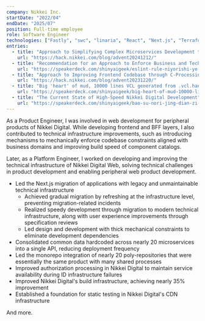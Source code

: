 ```yaml
---
company: Nikkei Inc.
startDate: "2022/04"
endDate: "2025/07"
position: Full-time employee
role: Software Engineer
technologies: ["Fastly", "swc", "linaria", "React", "Next.js", "Terraform", "Golang", "pnpm", "turborepo"]
entries:
  - title: "Approach to Simplifying Complex Microservices Development through Monorepo Integration"
    url: "https://hack.nikkei.com/blog/advent20241212/"
  - title: "Recommendation for an Approach to Enforce Business and Technical Domain Constraints and Covenants through ESLint Rules"
    url: "https://speakerdeck.com/shinyaigeek/eslint-rule-niyorishi-ye-ji-shu-domeinniyan-tutazhi-yue-toshi-yue-wofu-yan-saseruapurotinosu-me-796c5458-d929-455c-90cf-f4914b91621f"
  - title: "Approach to Improving Frontend Codebase through C-Processing System Friendly Code"
    url: "https://hack.nikkei.com/blog/advent20231220/"
  - title: "Big 'heart' of mud, 10000 lines VCL generated from .vcl.handlebars"
    url: "https://speakerdeck.com/shinyaigeek/big-heart-of-mud-10000-lines-vcl-generated-from-vcl-dot-handlebars"
  - title: "The Current State of High-Speed Nikkei Digital Development"
    url: "https://speakerdeck.com/shinyaigeek/bao-su-nori-jing-dian-zi-ban-kai-fa-nojin"
---
```


As a Product Engineer, I was involved in web development for peripheral products of Nikkei Digital. While developing frontend and BFF layers, I also contributed to technical infrastructure improvements, such as introducing mechanisms to mechanically enforce codebase constraints aligned with business domains and improving build speed of component catalogs.

Later, as a Platform Engineer, I worked on developing and improving the technical infrastructure of Nikkei Digital Web, solving technical challenges in product development and enabling peripheral web product development.

- Led the Next.js migration of applications with legacy and unmaintainable technical infrastructure
  - Achieved gradual migration by refreshing at the infrastructure level, preventing migration-related incidents
  - Realized speedy development through migration to modern technical infrastructure, along with user experience improvements through specification reviews
  - Led design and development with thick mechanical constraints to eliminate development dependencies
- Consolidated common data hardcoded across nearly 20 microservices into a single API, reducing deployment frequency
- Led the monorepo integration of nearly 20 poly-repositories that were essentially the same product with many shared processes
- Improved authorization processing in Nikkei Digital to maintain service availability during ID infrastructure failures
- Improved Nikkei Digital's build infrastructure, achieving nearly 35% improvement
- Established a foundation for static testing in Nikkei Digital's CDN infrastructure

And more.
